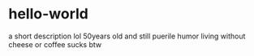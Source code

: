# hello-world
a short description lol
50years old and still puerile humor
living without cheese or coffee sucks btw
